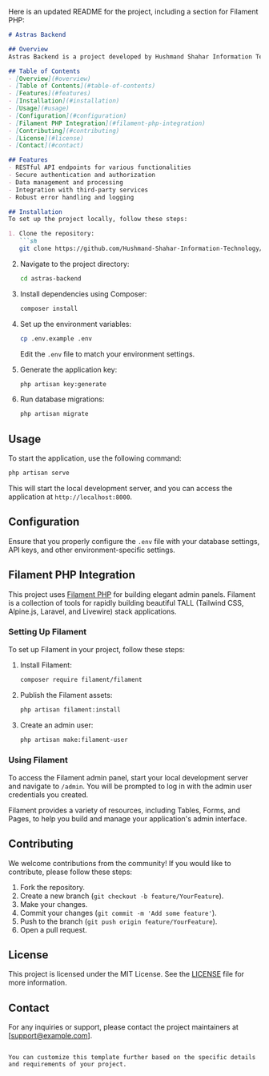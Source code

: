 Here is an updated README for the project, including a section for Filament PHP:

```markdown
# Astras Backend

## Overview
Astras Backend is a project developed by Hushmand Shahar Information Technology. This backend service is implemented primarily using PHP and Blade templates. The project serves as the backend for the Astras application, handling various data processing and API functionalities.

## Table of Contents
- [Overview](#overview)
- [Table of Contents](#table-of-contents)
- [Features](#features)
- [Installation](#installation)
- [Usage](#usage)
- [Configuration](#configuration)
- [Filament PHP Integration](#filament-php-integration)
- [Contributing](#contributing)
- [License](#license)
- [Contact](#contact)

## Features
- RESTful API endpoints for various functionalities
- Secure authentication and authorization
- Data management and processing
- Integration with third-party services
- Robust error handling and logging

## Installation
To set up the project locally, follow these steps:

1. Clone the repository:
   ```sh
   git clone https://github.com/Hushmand-Shahar-Information-Technology/astras-backend.git
   ```
2. Navigate to the project directory:
   ```sh
   cd astras-backend
   ```
3. Install dependencies using Composer:
   ```sh
   composer install
   ```
4. Set up the environment variables:
   ```sh
   cp .env.example .env
   ```
   Edit the `.env` file to match your environment settings.

5. Generate the application key:
   ```sh
   php artisan key:generate
   ```

6. Run database migrations:
   ```sh
   php artisan migrate
   ```

## Usage
To start the application, use the following command:

```sh
php artisan serve
```

This will start the local development server, and you can access the application at `http://localhost:8000`.

## Configuration
Ensure that you properly configure the `.env` file with your database settings, API keys, and other environment-specific settings.

## Filament PHP Integration
This project uses [Filament PHP](https://filamentphp.com/) for building elegant admin panels. Filament is a collection of tools for rapidly building beautiful TALL (Tailwind CSS, Alpine.js, Laravel, and Livewire) stack applications.

### Setting Up Filament
To set up Filament in your project, follow these steps:

1. Install Filament:
   ```sh
   composer require filament/filament
   ```

2. Publish the Filament assets:
   ```sh
   php artisan filament:install
   ```

3. Create an admin user:
   ```sh
   php artisan make:filament-user
   ```

### Using Filament
To access the Filament admin panel, start your local development server and navigate to `/admin`. You will be prompted to log in with the admin user credentials you created.

Filament provides a variety of resources, including Tables, Forms, and Pages, to help you build and manage your application's admin interface.

## Contributing
We welcome contributions from the community! If you would like to contribute, please follow these steps:

1. Fork the repository.
2. Create a new branch (`git checkout -b feature/YourFeature`).
3. Make your changes.
4. Commit your changes (`git commit -m 'Add some feature'`).
5. Push to the branch (`git push origin feature/YourFeature`).
6. Open a pull request.

## License
This project is licensed under the MIT License. See the [LICENSE](LICENSE) file for more information.

## Contact
For any inquiries or support, please contact the project maintainers at [support@example.com].

```

You can customize this template further based on the specific details and requirements of your project.
